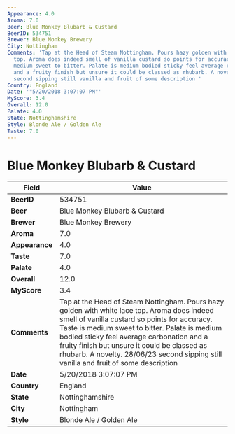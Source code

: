 ```yaml
---
Appearance: 4.0
Aroma: 7.0
Beer: Blue Monkey Blubarb & Custard
BeerID: 534751
Brewer: Blue Monkey Brewery
City: Nottingham
Comments: 'Tap at the Head of Steam Nottingham. Pours hazy golden with white lace
  top. Aroma does indeed smell of vanilla custard so points for accuracy. Taste is
  medium sweet to bitter. Palate is medium bodied sticky feel average carbonation
  and a fruity finish but unsure it could be classed as rhubarb. A novelty. 28/06/23
  second sipping still vanilla and fruit of some description '
Country: England
Date: '"5/20/2018 3:07:07 PM"'
MyScore: 3.4
Overall: 12.0
Palate: 4.0
State: Nottinghamshire
Style: Blonde Ale / Golden Ale
Taste: 7.0
---
```


# Blue Monkey Blubarb & Custard

| Field         | Value |
|---------------|-------|
| **BeerID** | 534751 |
| **Beer** | Blue Monkey Blubarb & Custard |
| **Brewer** | Blue Monkey Brewery |
| **Aroma** | 7.0 |
| **Appearance** | 4.0 |
| **Taste** | 7.0 |
| **Palate** | 4.0 |
| **Overall** | 12.0 |
| **MyScore** | 3.4 |
| **Comments** | Tap at the Head of Steam Nottingham. Pours hazy golden with white lace top. Aroma does indeed smell of vanilla custard so points for accuracy. Taste is medium sweet to bitter. Palate is medium bodied sticky feel average carbonation and a fruity finish but unsure it could be classed as rhubarb. A novelty. 28/06/23 second sipping still vanilla and fruit of some description  |
| **Date** | 5/20/2018 3:07:07 PM |
| **Country** | England |
| **State** | Nottinghamshire |
| **City** | Nottingham |
| **Style** | Blonde Ale / Golden Ale |
